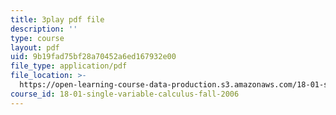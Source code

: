 ```yaml
---
title: 3play pdf file
description: ''
type: course
layout: pdf
uid: 9b19fad75bf28a70452a6ed167932e00
file_type: application/pdf
file_location: >-
  https://open-learning-course-data-production.s3.amazonaws.com/18-01-single-variable-calculus-fall-2006/9b19fad75bf28a70452a6ed167932e00_BSAA0akmPEU.pdf
course_id: 18-01-single-variable-calculus-fall-2006
---
```

